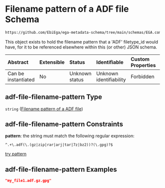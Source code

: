# Filename pattern of a ADF file Schema

```txt
https://github.com/EbiEga/ega-metadata-schema/tree/main/schemas/EGA.common-definitions.json#/definitions/adf-file-filename-pattern
```

This object exists to hold the filename pattern that a 'ADF' filetype\_id would have, for it to be referenced elsewhere within this (or other) JSON schema.

| Abstract            | Extensible | Status         | Identifiable            | Custom Properties | Additional Properties | Access Restrictions | Defined In                                                                                           |
| :------------------ | :--------- | :------------- | :---------------------- | :---------------- | :-------------------- | :------------------ | :--------------------------------------------------------------------------------------------------- |
| Can be instantiated | No         | Unknown status | Unknown identifiability | Forbidden         | Allowed               | none                | [EGA.common-definitions.json\*](../../../schemas/EGA.common-definitions.json "open original schema") |

## adf-file-filename-pattern Type

`string` ([Filename pattern of a ADF file](ega-12-definitions-filename-pattern-of-a-adf-file.md))

## adf-file-filename-pattern Constraints

**pattern**: the string must match the following regular expression:&#x20;

```regexp
^.+\.adf(\.(gz|zip|rar|arj|tar|7z|bz2))?(\.gpg)?$
```

[try pattern](https://regexr.com/?expression=%5E.%2B%5C.adf\(%5C.\(gz%7Czip%7Crar%7Carj%7Ctar%7C7z%7Cbz2\)\)%3F\(%5C.gpg\)%3F%24 "try regular expression with regexr.com")

## adf-file-filename-pattern Examples

```json
"my_file1.adf.gz.gpg"
```

